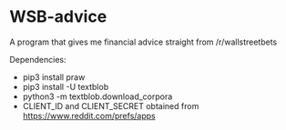 # WSB-advice
A program that gives me financial advice straight from /r/wallstreetbets


Dependencies:
* pip3 install praw
* pip3 install -U textblob
* python3 -m textblob.download_corpora
* CLIENT_ID and CLIENT_SECRET obtained from https://www.reddit.com/prefs/apps